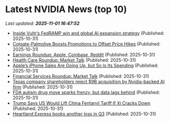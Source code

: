 # Latest NVIDIA News (top 10)
_Last updated: **2025-11-01 16:47:52**_

- [Inside Vultr’s FedRAMP win and global AI expansion strategy](https://siliconangle.com/2025/10/31/vultr-cloud-ai-security-nvidiagtcdc/) (Published: 2025-10-31)
- [Colgate-Palmolive Boosts Promotions to Offset Price Hikes](https://biztoc.com/x/8e6d0fc197fa93de) (Published: 2025-10-31)
- [Earnings Roundup: Apple, Coinbase, Reddit](https://biztoc.com/x/231b99d7f70f71b4) (Published: 2025-10-31)
- [Health Care Roundup: Market Talk](https://biztoc.com/x/6993f2cd006f5892) (Published: 2025-10-31)
- [Apple’s iPhone Sales Are Going Up, but So Is Its Spending](https://biztoc.com/x/47531cf82b79fef5) (Published: 2025-10-31)
- [Financial Services Roundup: Market Talk](https://biztoc.com/x/405820ecfb5a722d) (Published: 2025-10-31)
- [Texas company shareholders reject $9B acquisition by Nvidia-backed AI firm](https://biztoc.com/x/cae0c964735f8668) (Published: 2025-10-31)
- [FDA autism drug move sparks frenzy, but data lags behind](https://biztoc.com/x/0033ad3731e4d7ac) (Published: 2025-10-31)
- [Trump Says US Would Lift China Fentanyl Tariff If Xi Cracks Down](https://biztoc.com/x/d93c52fb4433004a) (Published: 2025-10-31)
- [Heartland Express books another loss in Q3](https://biztoc.com/x/27f76a04b174ab5c) (Published: 2025-10-31)

